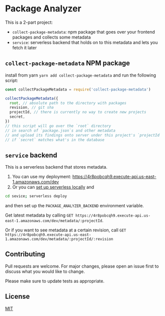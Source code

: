 # Package Analyzer

This is a 2-part project:
- `collect-package-metadata`: npm package that goes over your frontend packages and collects some metadata
- `service`: serverless backend that holds on to this metadata and lets you fetch it later


## `collect-package-metadata` NPM package

install from yarn `yarn add collect-package-metadata` and run the following script:

```javascript
const collectPackageMetadata = require('collect-package-metadata')

collectPackageMetadata({
  root, // absolute path to the directory with packages
  revision, // git sha
  projectId, // there is currently no way to create new projects
  secret,
})
// this script will go over the `root` directory 
// in search of `package.json`s and other metadata 
// and upload its findings onto server under this project's `projectId` and `revision`
// if `secret` matches what's in the database
```

## `service` backend

This is a serverless backend that stores metadata. 

1. You can use my deployment: https://4r8pobcqh9.execute-api.us-east-1.amazonaws.com/dev
2. Or you can [set up serverless locally](https://www.serverless.com/framework/docs/getting-started/) and 

```bash
cd sevice; serverless deploy
```

and then set up the `PACKAGE_ANALYZER_BACKEND` environment variable.

Get latest metadata by calling `GET https://4r8pobcqh9.execute-api.us-east-1.amazonaws.com/dev/metadata/:projectId`. 

Or if you want to see metadata at a certain revision, call `GET https://4r8pobcqh9.execute-api.us-east-1.amazonaws.com/dev/metadata/:projectId/:revision`

## Contributing
Pull requests are welcome. For major changes, please open an issue first to discuss what you would like to change.

Please make sure to update tests as appropriate.

## License
[MIT](./LICENSE)